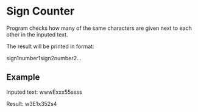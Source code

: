 # Sign Counter

Program checks how many of the same characters are given next to each other in the inputed text.

The result will be printed in format:

sign1number1sign2number2...

## Example

Inputed text: wwwExxx55ssss

Result: w3E1x352s4